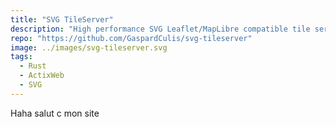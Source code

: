 ```yaml
---
title: "SVG TileServer"
description: "High performance SVG Leaflet/MapLibre compatible tile server"
repo: "https://github.com/GaspardCulis/svg-tileserver"
image: ../images/svg-tileserver.svg
tags:
  - Rust
  - ActixWeb
  - SVG
---
```


Haha salut c mon site

